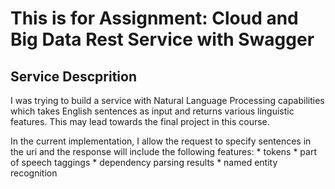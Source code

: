 # This is for Assignment: Cloud and Big Data Rest Service with Swagger

## Service Descprition
I was trying to build a service with Natural Language Processing capabilities which takes English sentences as input and returns various linguistic features. This may lead towards the final project in this course.

In the current implementation, I allow the request to specify sentences in the uri and the response will include the following features: 
    * tokens
    * part of speech taggings
    * dependency parsing results
    * named entity recognition
    
